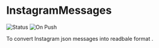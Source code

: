# InstagramMessages
![Status](https://github.com/silnshadow/InstagramMessages/actions/workflows/Main.yml/badge.svg)
![On Push](https://github.com/silnshadow/InstagramMessages/actions/workflows/Main.yml/badge.svg?event=push)

To convert Instagram json messages into readbale format .

